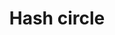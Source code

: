 ---
title: Hash circle
tags:
icon: hash-circle
svg: '<svg xmlns="http://www.w3.org/2000/svg" width="24" height="24" fill="none" viewBox="0 0 24 24" stroke-width="1.5" stroke-linecap="round" stroke-linejoin="round" stroke="currentColor"><circle cx="12" cy="12.5" r="9"/><path d="m11.116 8.5-1.436 8m4.64-8-1.436 8m3.398-5.557H7.718m8.564 3.114H7.718"/></svg>'
---